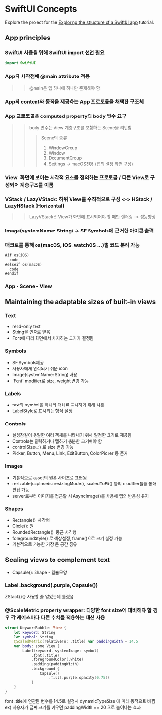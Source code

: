 # SwiftUI Concepts

Explore the project for the [Exploring the structure of a SwiftUI app](https://developer.apple.com/tutorials/swiftui-concepts/exploring-the-structure-of-a-swiftui-app) tutorial.

## App principles

### SwiftUI 사용을 위해 SwiftUI import 선언 필요
```swift
import SwiftUI
```

### App의 시작점에 @main attribute 적용
>> @main은 앱 하나에 하나만 존재해야 함

### App의 content와 동작을 제공하는 App 프로토콜을 채택한 구조체

### App 프로토콜은 computed property인 body 변수 요구
>> body 변수는 View 계층구조를 포함하는 Scene을 리턴함
>>> Scene의 종류
>>> 1. WindowGroup
>>> 2. Window
>>> 3. DocumentGroup
>>> 4. Settings -> macOS전용 (앱의 설정 화면 구성)

### View: 화면에 보이는 시각적 요소를 정의하는 프로토콜 / 다른 View로 구성되어 계층구조를 이룸

### VStack / LazyVStack: 하위 View를 수직적으로 구성 <-> HStack / LazyHStack (Horizontal)
>> LazyVStack은 View가 화면에 표시되어야 할 때만 렌더링 -> 성능향상

### Image(systemName: String) -> SF Symbols에 근거한 아이콘 출력

### 매크로를 통해 os(macOS, iOS, watchOS ...)별 코드 분리 가능
```swift
#if os(iOS)
  code
#elseif os(macOS)
  code
#endif
```

### App - Scene - View

## Maintaining the adaptable sizes of built-in views

### Text
- read-only text
- String을 인자로 받음
- Font에 따라 화면에서 차지하는 크기가 결정됨

### Symbols
- SF Symbols제공
- 사용자에게 인식되기 쉬운 icon
- Image(systemName: String) 사용
- 'Font' modifier로 size, weight 변경 가능

### Labels
- text와 symbol을 하나의 객체로 표시하기 위해 사용
- LabelStyle로 표시되는 형식 설정

### Controls
- 설정창같이 동일한 여러 객체를 나타내기 위해 일정한 크기로 제공됨
- Controls는 클릭하거나 탭하기 충분한 크기여야 함
- controlSize(_:) 로 size 변경 가능
- Picker, Button, Menu, Link, EditButton, ColorPicker 등 존재

### Images
- 기본적으로 asset의 원본 사이즈로 표현됨
- resizable(capInsets: resizingMode:), scaledToFit() 등의 modifier들을 통해 편집 가능
- server로부터 이미지를 접근할 시 AsyncImage()를 사용해 앱의 반응성 유지

### Shapes
- Rectangle(): 사각형
- Circle(): 원
- RoundedRectangle(): 둥근 사각형
- foregroundStyle() 로 색상설정, frame()으로 크기 설정 가능
- 기본적으로 가능한 가장 큰 공간 점유

## Scaling views to complement text

- Capsule(): Shape - 캡슐모양

### Label .background(.purple, Capsule())
ZStack(){} 사용할 줄 알았는데 틀렸음

### @ScaleMetric property wrapper: 다양한 font size에 대비해야 할 경우 각 케이스마다 다른 수치를 적용하는 대신 사용
```swift
struct KeywordBubble: View {
    let keyword: String
    let symbol: String
    @ScaledMetric(relativeTo: .title) var paddingWidth = 14.5
    var body: some View {
        Label(keyword, systemImage: symbol)
            .font(.title)
            .foregroundColor(.white)
            .padding(paddingWidth)
            .background {
                Capsule()
                    .fill(.purple.opacity(0.75))
            }
    }
}
```
font .title에 연관된 변수를 14.5로 설정시 dynamicTypeSize 에 따라 동적으로 바뀜
ex) 사용자가 글씨 크기를 키우면 paddingWidth == 20 으로 늘어나는 효과

